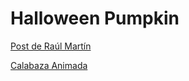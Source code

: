 # Halloween Pumpkin

[Post de Raúl Martín](https://dev.to/raulmar/no-tengas-miedo-a-dibujar-con-css-1ck)

[Calabaza Animada](https://brandonargel.github.io/Animated-Pumpkin/)